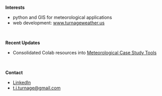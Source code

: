 
  <b>Interests</b>
    <ul>
      <li>python and GIS for meteorological applications</li>
      <li>web development: <a href="https://www.turnageweather.us" target="_blank">www.turnageweather.us</a></li>
    </ul>

  <br>
  
  <b>Recent Updates</b>
    <ul>
      <li>Consolidated Colab resources into <a href="https://github.com/tjturnage/Meteorological-Case-Study-Tools" target="_blank">Meteorological Case Study Tools</a></li>
    </ul>
  
  <br>

  <b>Contact</b>
    <ul>
      <li><a href="https://www.linkedin.com/in/t-j-turnage-03698329/" target="_blank">LinkedIn</a></li>
      <li><a href = "mailto: t.j.turnage@gmail.com">t.j.turnage@gmail.com</a>
    </ul>
  
